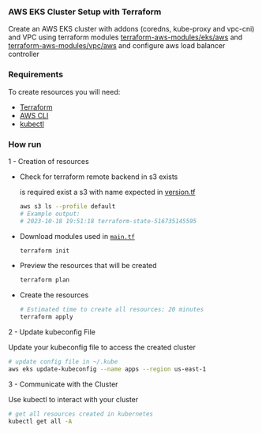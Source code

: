 ### AWS EKS Cluster Setup with Terraform

Create an AWS EKS cluster with addons (coredns, kube-proxy and vpc-cni) and VPC using terraform modules [terraform-aws-modules/eks/aws](https://github.com/terraform-aws-modules/terraform-aws-eks) and [terraform-aws-modules/vpc/aws](https://github.com/terraform-aws-modules/terraform-aws-vpc) and configure aws load balancer controller 

### Requirements

To create resources you will need:
  - [Terraform](https://developer.hashicorp.com/terraform/tutorials/aws-get-started/install-cli)
  - [AWS CLI](https://docs.aws.amazon.com/cli/latest/userguide/getting-started-install.html#getting-started-install-instructions)
  - [kubectl](https://kubernetes.io/docs/tasks/tools/#kubectl)

### How run 

1 - Creation of resources

  * Check for terraform remote backend in s3 exists

     is required exist a s3 with name expected in [version.tf](versions.tf)
     ```sh
     aws s3 ls --profile default
     # Example output:
     # 2023-10-18 19:51:18 terraform-state-516735145595     
     ``` 

  * Download modules used in [`main.tf`](main.tf)
    ```sh
    terraform init
    ```

  * Preview the resources that will be created
    ```sh
    terraform plan
    ```

  * Create the resources
    ```sh
    # Estimated time to create all resources: 20 minutes
    terraform apply 
    ```

2 - Update kubeconfig File

Update your kubeconfig file to access the created cluster
```sh
# update config file in ~/.kube
aws eks update-kubeconfig --name apps --region us-east-1
```

3 - Communicate with the Cluster

Use kubectl to interact with your cluster
```sh
# get all resources created in kubernetes
kubectl get all -A
```